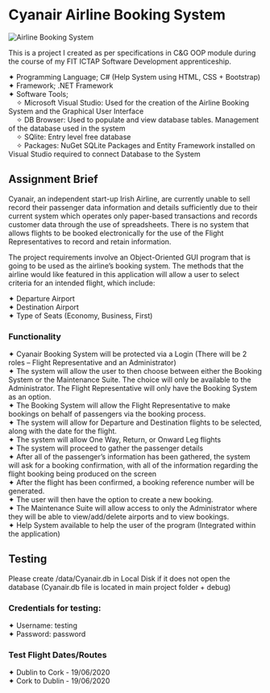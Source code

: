 # Cyanair Airline Booking System
![Airline Booking System](https://user-images.githubusercontent.com/22479692/124033145-7cdaec80-d9f1-11eb-98b5-3fb02b3757ba.png)


 This is a project I created as per specifications in C&amp;G OOP module during the course of my FIT ICTAP Software Development apprenticeship.    
   
 ✦ Programming Language; C# (Help System using HTML, CSS + Bootstrap)  
 ✦ Framework; .NET Framework  
 ✦ Software Tools;  
    &nbsp;&nbsp;&nbsp;&nbsp;✧ Microsoft Visual Studio: Used for the creation of the Airline Booking System and the Graphical User Interface  
    &nbsp;&nbsp;&nbsp;&nbsp;✧ DB Browser: Used to populate and view database tables. Management of the database used in the system  
    &nbsp;&nbsp;&nbsp;&nbsp;✧ SQlite: Entry level free database   
    &nbsp;&nbsp;&nbsp;&nbsp;✧ Packages: NuGet SQLite Packages and Entity Framework installed on Visual Studio required to connect Database to the System  
   
 
## Assignment Brief
Cyanair, an independent start-up Irish Airline, are currently unable to sell record their passenger data information and details sufficiently due to their current system which operates only paper-based transactions and records customer data through the use of spreadsheets. There is no system that allows flights to be booked electronically for the use of the Flight Representatives to record and retain information.  
  
The project requirements involve an Object-Oriented GUI program that is going to be used as the airline’s booking system. The methods that the airline would like featured in this application will allow a user to select criteria for an intended flight, which include:  
  
✦ Departure Airport  
✦ Destination Airport  
✦ Type of Seats (Economy, Business, First)

### Functionality
✦ Cyanair Booking System will be protected via a Login (There will be 2 roles – Flight Representative and an Administrator)  
✦	The system will allow the user to then choose between either the Booking System or the Maintenance Suite. The choice will only be available to the Administrator.
  The Flight Representative will only have the Booking System as an option.  
✦	The Booking System will allow the Flight Representative to make bookings on behalf of passengers via the booking process.  
✦	The system will allow for Departure and Destination flights to be selected, along with the date for the flight.  
✦	The system will allow One Way, Return, or Onward Leg flights  
✦	The system will proceed to gather the passenger details  
✦	After all of the passenger’s information has been gathered, the system will ask for a booking confirmation, with all of the information regarding the flight booking being produced on the screen  
✦	After the flight has been confirmed, a booking reference number will be generated.   
✦	The user will then have the option to create a new booking.  
✦	The Maintenance Suite will allow access to only the Administrator where they will be able to view/add/delete airports and to view bookings.  
✦ Help System available to help the user of the program (Integrated within the application)



## Testing 
Please create /data/Cyanair.db in Local Disk if it does not open the database (Cyanair.db file is located in main project folder + debug)

### Credentials for testing: 
✦ Username: testing   
✦ Password: password  

### Test Flight Dates/Routes

✦ Dublin to Cork - 19/06/2020  
✦ Cork to Dublin - 19/06/2020  



